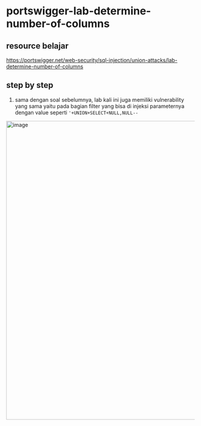 # portswigger-lab-determine-number-of-columns

## resource belajar
https://portswigger.net/web-security/sql-injection/union-attacks/lab-determine-number-of-columns

## step by step
1. sama dengan soal sebelumnya, lab kali ini juga memiliki vulnerability yang sama yaitu pada bagian filter yang bisa di injeksi parameternya dengan value seperti ``'+UNION+SELECT+NULL,NULL--``
<img width="1439" height="799" alt="image" src="https://github.com/user-attachments/assets/f1cf1353-7c70-4901-a22c-c68cbf8b64e9" />
